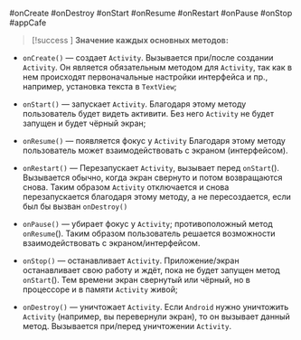 #onCreate #onDestroy #onStart #onResume #onRestart #onPause #onStop #appCafe 

>[!success ] **Значение каждых основных методов:**

- `onCreate()` — создает `Activity`. Вызывается при/после создании `Activity`. Он является обязательным методом для `Activity`, так как в нем происходят первоначальные настройки интерфейса и пр., например, установка текста в `TextView`;
    
- `onStart()` — запускает `Activity`. Благодаря этому методу пользователь будет видеть активити. Без него `Activity` не будет запущен и будет чёрный экран;
    
- `onResume()` — появляется фокус у `Activity` Благодаря этому методу пользователь может взаимодействовать с экраном (интерфейсом).
    
- `onRestart()` — Перезапускает `Activity`, вызывает перед `onStart`(). Вызывается обычно, когда экран свернуто и потом возвращаются снова. Таким образом `Activity` отключается и снова перезапускается благодаря этому методу, а не пересоздается, если был бы вызван `onDestroy()`
    
- `onPause()` — убирает фокус у `Activity`; противоположный метод `onResume`(). Таким образом пользователь решается возможности взаимодействовать с экраном/интерфейсом. 
    
- `onStop()` — останавливает `Activity`. Приложение/экран останавливает свою работу и ждёт, пока не будет запущен метод `onStart`(). Тем времени экран свернутый или чёрный, но в процессоре и в памяти `Activity` живой;
    
- `onDestroy()` — уничтожает `Activity`. Если `Android` нужно уничтожить `Activity` (например, вы перевернули экран), то он вызывает данный метод. Вызывается при/перед уничтожении `Activity`.